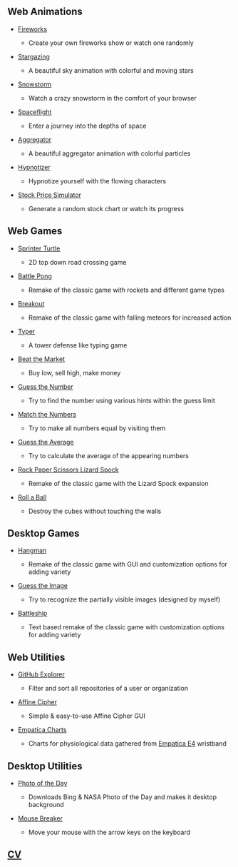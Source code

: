 ## Web Animations

- [Fireworks](https://berkerol.github.io/fireworks)

  - Create your own fireworks show or watch one randomly

- [Stargazing](https://berkerol.github.io/stargazing)

  - A beautiful sky animation with colorful and moving stars

- [Snowstorm](https://berkerol.github.io/snowstorm)

  - Watch a crazy snowstorm in the comfort of your browser

- [Spaceflight](https://berkerol.github.io/spaceflight)

  - Enter a journey into the depths of space

- [Aggregator](https://berkerol.github.io/aggregator)

  - A beautiful aggregator animation with colorful particles

- [Hypnotizer](https://berkerol.github.io/hypnotizer)

  - Hypnotize yourself with the flowing characters

- [Stock Price Simulator](https://berkerol.github.io/stock-price-simulator)

  - Generate a random stock chart or watch its progress

## Web Games

- [Sprinter Turtle](https://berkerol.github.io/sprinter-turtle)

  - 2D top down road crossing game

- [Battle Pong](https://berkerol.github.io/battle-pong)

  - Remake of the classic game with rockets and different game types

- [Breakout](https://berkerol.github.io/breakout)

  - Remake of the classic game with falling meteors for increased action

- [Typer](https://berkerol.github.io/typer)

  - A tower defense like typing game

- [Beat the Market](https://berkerol.github.io/beat-the-market)

  - Buy low, sell high, make money

- [Guess the Number](https://berkerol.github.io/guess-the-number)

  - Try to find the number using various hints within the guess limit

- [Match the Numbers](https://berkerol.github.io/match-the-numbers)

  - Try to make all numbers equal by visiting them

- [Guess the Average](https://berkerol.github.io/guess-the-average)

  - Try to calculate the average of the appearing numbers

- [Rock Paper Scissors Lizard Spock](https://berkerol.github.io/rock-paper-scissors-lizard-spock)

  - Remake of the classic game with the Lizard Spock expansion

- [Roll a Ball](https://berkerol.github.io/roll-a-ball)

  - Destroy the cubes without touching the walls

## Desktop Games

- [Hangman](https://berkerol.github.io/hangman)

  - Remake of the classic game with GUI and customization options for adding variety

- [Guess the Image](https://berkerol.github.io/guess-the-image)

  - Try to recognize the partially visible images (designed by myself)

- [Battleship](https://berkerol.github.io/battleship)

  - Text based remake of the classic game with customization options for adding variety

## Web Utilities

- [GitHub Explorer](https://berkerol.github.io/github-explorer)

  - Filter and sort all repositories of a user or organization

- [Affine Cipher](https://berkerol.github.io/affine-cipher)

  - Simple & easy-to-use Affine Cipher GUI

- [Empatica Charts](https://berkerol.github.io/empatica-charts)

  - Charts for physiological data gathered from [Empatica E4](https://www.empatica.com/research/e4/) wristband

## Desktop Utilities

- [Photo of the Day](https://berkerol.github.io/photo-of-the-day)

  - Downloads Bing & NASA Photo of the Day and makes it desktop background

- [Mouse Breaker](https://berkerol.github.io/mouse-breaker)

  - Move your mouse with the arrow keys on the keyboard

## [CV](https://berkerol.github.io/cv)
